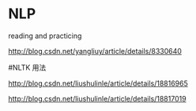 # NLP

reading and practicing


http://blog.csdn.net/yangliuy/article/details/8330640


#NLTK 用法

http://blog.csdn.net/liushulinle/article/details/18816965

http://blog.csdn.net/liushulinle/article/details/18817019
